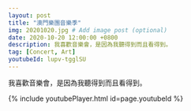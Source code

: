 ```yaml
---
layout: post
title: "澳門樂團音樂季"
img: 20201020.jpg # Add image post (optional)
date: 2020-10-20 12:00:00 +0800
description: 我喜歡音樂會，是因為我聽得到而且看得到。
tag: [Concert, Art]
youtubeId: lupv-tgglSU
---
```

我喜歡音樂會，是因為我聽得到而且看得到。

{% include youtubePlayer.html id=page.youtubeId %}